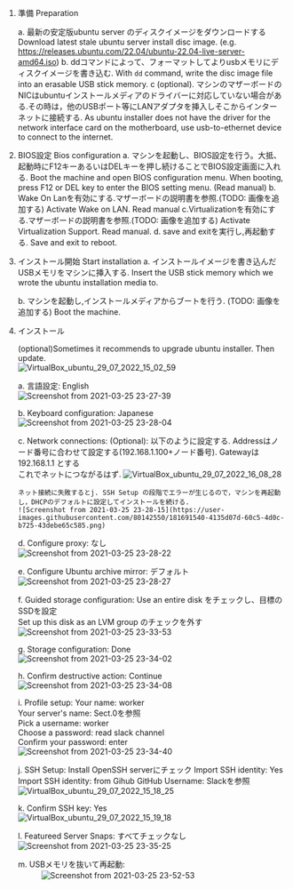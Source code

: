 

1. 準備 Preparation

   a. 最新の安定版ubuntu server のディスクイメージをダウンロードする
       Download latest stale ubuntu server install disc image.
   (e.g. https://releases.ubuntu.com/22.04/ubuntu-22.04-live-server-amd64.iso)
   b. ddコマンドによって、フォーマットしてよりusbメモリにディスクイメージを書き込む. 
       With ```dd``` command, write the disc image file into an erasable USB stick memory.
   c (optional). マシンのマザーボードのNICはubuntuインストールメディアのドライバーに対応していない場合がある.その時は，他のUSBポート等にLANアダプタを挿入しそこからインターネットに接続する.
       As ubuntu installer does not have the driver for the network interface card on the motherboard, use usb-to-ethernet device to connect to the internet.

2. BIOS設定 Bios configuration
   a. マシンを起動し、BIOS設定を行う。大抵、起動時にF12キーあるいはDELキーを押し続けることでBIOS設定画面に入れる.
       Boot the machine and open BIOS configuration menu. When booting, press F12 or DEL key to enter the BIOS setting menu. (Read manual)
   b. Wake On Lanを有効にする.マザーボードの説明書を参照.(TODO: 画像を追加する)
       Activate Wake on LAN. Read manual
   c.Virtualizationを有効にする.マザーボードの説明書を参照.(TODO: 画像を追加する)
       Activate Virtualization Support. Read manual.
   d. save and exitを実行し,再起動する.
       Save and exit to reboot.
   
3. インストール開始 Start installation
   a. インストールイメージを書き込んだUSBメモリをマシンに挿入する.
   Insert the USB stick memory which we wrote the ubuntu installation media to.
   
   b. マシンを起動し,インストールメディアからブートを行う. (TODO: 画像を追加する)
   Boot the machine.
   
4. インストール

   (optional)Sometimes it recommends to upgrade ubuntu installer. Then update.  
       ![VirtualBox_ubuntu_29_07_2022_15_02_59](https://user-images.githubusercontent.com/80142550/181693284-2552f890-019c-4aea-9a0f-5c0c704794c3.png)

   a. 言語設定: English  
       ![Screenshot from 2021-03-25 23-27-39](https://user-images.githubusercontent.com/80142550/181691466-e251e786-70c9-4c64-878a-9dc02e2cce5a.png)
       
   b. Keyboard configuration: Japanese  
       ![Screenshot from 2021-03-25 23-28-04](https://user-images.githubusercontent.com/80142550/181691503-07d6de26-4210-4dbe-92e9-4a5552115538.png)
       
   c. Network connections:
        (Optional): 以下のように設定する. Addressはノード番号に合わせて設定する(192.168.1.100+ノード番号). Gatewayは192.168.1.1 とする  
          これでネットにつながるはず.
          ![VirtualBox_ubuntu_29_07_2022_16_08_28](https://user-images.githubusercontent.com/80142550/181728035-13da6a32-e85d-4b11-89d4-2c7edcd626cf.png)

       ネット接続に失敗するとj. SSH Setup の段階でエラーが生じるので，マシンを再起動し，DHCPのデフォルトに設定してインストールを続ける.   
       ![Screenshot from 2021-03-25 23-28-15](https://user-images.githubusercontent.com/80142550/181691540-4135d07d-60c5-4d0c-b725-43debe65c585.png)
       
   d. Configure proxy: なし  
       ![Screenshot from 2021-03-25 23-28-22](https://user-images.githubusercontent.com/80142550/181691568-2e90255d-707d-4483-b359-85de0404a433.png)
 
   e. Configure Ubuntu archive mirror: デフォルト  
       ![Screenshot from 2021-03-25 23-28-27](https://user-images.githubusercontent.com/80142550/181691633-da3b789f-ecfe-44e7-bc68-a71c68c582a1.png)

   f. Guided storage configuration: Use an entire disk をチェックし、目標のSSDを設定  
       Set up this disk as an LVM group のチェックを外す  
       ![Screenshot from 2021-03-25 23-33-53](https://user-images.githubusercontent.com/80142550/181691693-5be0b39d-ddc5-4888-abee-df6784d05e64.png)

   g. Storage configuration: Done  
       ![Screenshot from 2021-03-25 23-34-02](https://user-images.githubusercontent.com/80142550/181691787-7e806897-b98a-4073-bbca-5d8cfd96b775.png)

   h. Confirm destructive action: Continue  
       ![Screenshot from 2021-03-25 23-34-08](https://user-images.githubusercontent.com/80142550/181692185-1342cac3-6a26-4b31-b414-bb08b001f6e5.png)

   i. Profile setup:
       Your name: worker  
       Your server's name: Sect.0を参照  
       Pick a username: worker  
       Choose a password: read slack channel  
       Confirm your password: enter  
       ![Screenshot from 2021-03-25 23-34-40](https://user-images.githubusercontent.com/80142550/181692415-80941ef0-8aad-4fe0-9a41-40212c91584c.png)


   j. SSH Setup:
       Install OpenSSH serverにチェック
       Import SSH identity: Yes
       Import SSH identity: from Gihub
       GitHub Username: Slackを参照  
       ![VirtualBox_ubuntu_29_07_2022_15_18_25](https://user-images.githubusercontent.com/80142550/181695967-c1fe3467-3354-424d-a49a-76a0d751a8d5.png)

   k. Confirm SSH key:
       Yes  
       ![VirtualBox_ubuntu_29_07_2022_15_19_18](https://user-images.githubusercontent.com/80142550/181695937-1eb57db2-5773-414a-b667-acce956e7b2f.png)

   l. Featureed Server Snaps:
       すべてチェックなし  
       ![Screenshot from 2021-03-25 23-35-25](https://user-images.githubusercontent.com/80142550/181696605-aecd5d84-9f4a-4907-ae16-3351810caa71.png)

   m. USBメモリを抜いて再起動:  
　　　![Screenshot from 2021-03-25 23-52-53](https://user-images.githubusercontent.com/80142550/181696507-aafca6bb-2768-4f89-8ecd-d569972e41a2.png)
